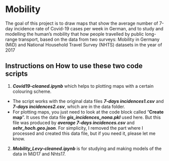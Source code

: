 # Mobility

The goal of this project is to draw maps that show the average number of 7-day incidence rate of Covid-19 cases per week in German, and to study and modelling the human’s mobility that how people travelled by public long-range transport, based on the data from two surveys: Mobility in Germany (MiD) and National Household Travel Survey (NHTS) datasets in the year of 2017

## Instructions on How to use these two code scripts  
1.  ***Covid19-cleaned.ipynb*** which helps to plotting maps with a certain colouring scheme.
- The script works with the original data files ***7-days incidences1.csv*** and  ***7-days incidences2.csv***, which are in the data folder.
- For plotting maps, you just need to look at the code block called “**Create map**”. It uses the data file  ***gis_incidences_nona.pkl*** used here. But this file was produced by  ***average 7-days incidences.csv*** and ***sehr_hoch.geo.json***. For simplicity, I removed the part where I processed and created this data file, but if you need it, please let  me know.

2.  ***Mobility_Levy-cleaned.ipynb*** is for studying and making models of the data in MiD17 and Nhts17.
